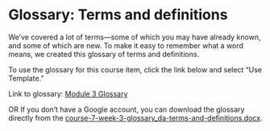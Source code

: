 # Glossary: Terms and definitions

We’ve covered a lot of terms—some of which you may have already known, and some of which are new. To make it easy to remember what a word means, we created this glossary of terms and definitions.

To use the glossary for this course item, click the link below and select “Use Template.”

Link to glossary: [Module 3 Glossary](https://docs.google.com/document/d/19RREe2Mdwu1HIf7isfrOy7xx45e6Z17gvT4AzZ-AUsY/template/preview)

OR If you don’t have a Google account, you can download the glossary directly from the [course-7-week-3-glossary_da-terms-and-definitions.docx](./resources/course-7-week-3-glossary_da-terms-and-definitions.docx).
